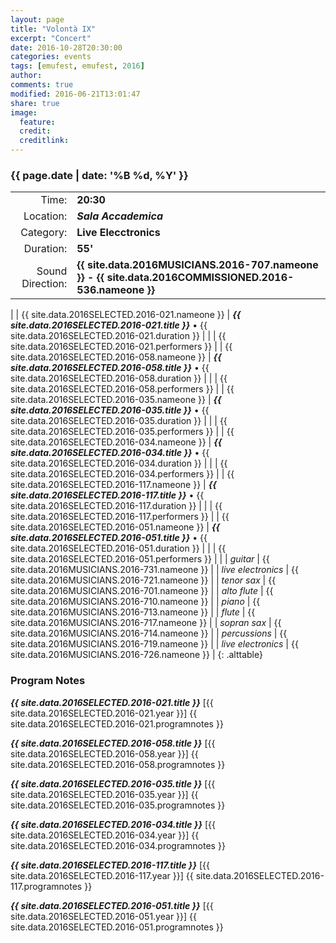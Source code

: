 ```yaml
---
layout: page
title: "Volontà IX"
excerpt: "Concert"
date: 2016-10-28T20:30:00
categories: events
tags: [emufest, emufest, 2016]
author:
comments: true
modified: 2016-06-21T13:01:47
share: true
image:
  feature:
  credit:
  creditlink:
---
```


### {{ page.date | date: '%B %d, %Y' }}

|  |  |
|------------:|:------------|
| Time: | **20:30** |
| Location: | ***Sala Accademica*** |
| Category: | **Live Elecctronics** |
| Duration: | **55'** |
| Sound Direction: | **{{ site.data.2016MUSICIANS.2016-707.nameone }} - {{ site.data.2016COMMISSIONED.2016-536.nameone }}** |
|
| {{ site.data.2016SELECTED.2016-021.nameone }} | ***{{ site.data.2016SELECTED.2016-021.title }}*** • {{ site.data.2016SELECTED.2016-021.duration }} |
|  | {{ site.data.2016SELECTED.2016-021.performers }} |
| {{ site.data.2016SELECTED.2016-058.nameone }} | ***{{ site.data.2016SELECTED.2016-058.title }}*** • {{ site.data.2016SELECTED.2016-058.duration }} |
|  | {{ site.data.2016SELECTED.2016-058.performers }} |
| {{ site.data.2016SELECTED.2016-035.nameone }} | ***{{ site.data.2016SELECTED.2016-035.title }}*** • {{ site.data.2016SELECTED.2016-035.duration }} |
|  | {{ site.data.2016SELECTED.2016-035.performers }} |
| {{ site.data.2016SELECTED.2016-034.nameone }} | ***{{ site.data.2016SELECTED.2016-034.title }}*** • {{ site.data.2016SELECTED.2016-034.duration }} |
|  | {{ site.data.2016SELECTED.2016-034.performers }} |
| {{ site.data.2016SELECTED.2016-117.nameone }} | ***{{ site.data.2016SELECTED.2016-117.title }}*** • {{ site.data.2016SELECTED.2016-117.duration }} |
|  | {{ site.data.2016SELECTED.2016-117.performers }} |
| {{ site.data.2016SELECTED.2016-051.nameone }} | ***{{ site.data.2016SELECTED.2016-051.title }}*** • {{ site.data.2016SELECTED.2016-051.duration }} |
|  | {{ site.data.2016SELECTED.2016-051.performers }} |
|
|  *guitar* | {{ site.data.2016MUSICIANS.2016-731.nameone }} |
|  *live electronics* | {{ site.data.2016MUSICIANS.2016-721.nameone }} |
|  *tenor sax* | {{ site.data.2016MUSICIANS.2016-701.nameone }} |
|  *alto flute* | {{ site.data.2016MUSICIANS.2016-710.nameone }} |
|  *piano* | {{ site.data.2016MUSICIANS.2016-713.nameone }} |
|  *flute* | {{ site.data.2016MUSICIANS.2016-717.nameone }} |
|  *sopran sax* | {{ site.data.2016MUSICIANS.2016-714.nameone }} |
|  *percussions* | {{ site.data.2016MUSICIANS.2016-719.nameone }} |
|  *live electronics* | {{ site.data.2016MUSICIANS.2016-726.nameone }} |
{: .alttable}

### Program Notes

***{{ site.data.2016SELECTED.2016-021.title }}*** [{{ site.data.2016SELECTED.2016-021.year }}] {{ site.data.2016SELECTED.2016-021.programnotes }}

***{{ site.data.2016SELECTED.2016-058.title }}*** [{{ site.data.2016SELECTED.2016-058.year }}] {{ site.data.2016SELECTED.2016-058.programnotes }}

***{{ site.data.2016SELECTED.2016-035.title }}*** [{{ site.data.2016SELECTED.2016-035.year }}] {{ site.data.2016SELECTED.2016-035.programnotes }}

***{{ site.data.2016SELECTED.2016-034.title }}*** [{{ site.data.2016SELECTED.2016-034.year }}] {{ site.data.2016SELECTED.2016-034.programnotes }}

***{{ site.data.2016SELECTED.2016-117.title }}*** [{{ site.data.2016SELECTED.2016-117.year }}] {{ site.data.2016SELECTED.2016-117.programnotes }}

***{{ site.data.2016SELECTED.2016-051.title }}*** [{{ site.data.2016SELECTED.2016-051.year }}] {{ site.data.2016SELECTED.2016-051.programnotes }}
